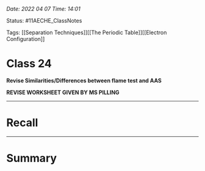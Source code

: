 *Date: 2022 04 07 Time: 14:01*


Status: #11AECHE_ClassNotes

Tags: [[Separation Techniques]][[The Periodic Table]][[Electron Configuration]]


# Class 24

**Revise Similarities/Differences between flame test and AAS**

**REVISE WORKSHEET GIVEN BY MS PILLING**


---
# Recall







---
# Summary


